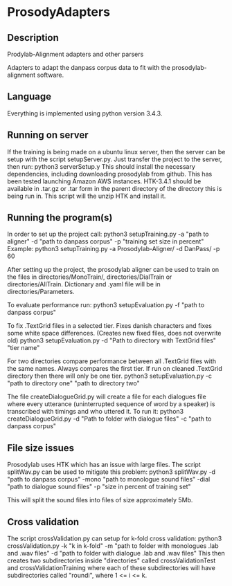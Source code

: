 # ProsodyAdapters
## Description
Prodylab-Alignment adapters and other parsers

Adapters to adapt the danpass corpus data to fit with the prosodylab-alignment software.

## Language
Everything is implemented using python version 3.4.3.

## Running on server
If the training is being made on a ubuntu linux server, then the server can be setup with the script setupServer.py. Just transfer the project to the server, then run:
python3 serverSetup.y
This should install the necessary dependencies, including downloading prosodylab from github. This has been tested launching Amazon AWS instances.
HTK-3.4.1 should be available in .tar.gz or .tar form in the parent directory of the directory this is being run in. This script will the unzip HTK and install it.

## Running the program(s) 
In order to set up the project call:
python3 setupTraining.py -a "path to aligner" -d "path to danpass corpus" -p "training set size in percent"
Example:
python3 setupTraining.py -a Prosodylab-Aligner/ -d DanPass/ -p 60

After setting up the project, the prosodylab aligner can be used to train on the files in directories/MonoTrain/, directories/DialTrain or directories/AllTrain. Dictionary and .yaml file will be in directories/Parameters.

To evaluate performance run:
python3 setupEvaluation.py -f "path to danpass corpus"

To fix .TextGrid files in a selected tier. Fixes danish characters and fixes some white space differences. (Creates new fixed files, does not overwrite old)
python3 setupEvaluation.py -d "Path to directory with TextGrid files" "tier name"

For two directories compare performance between all .TextGrid files with the same names. Always compares the first tier. If run on cleaned .TextGrid directory then there will only be one tier.
python3 setupEvaluation.py -c  "path to directory one" "path to directory two"

The file createDialogueGrid.py will create a file for each dialogues file where every utterance (uninterrupted sequence of word by a speaker) is transcribed with timings and who uttered it.
To run it:
python3 createDialogueGrid.py -d "Path to folder with dialogue files" -c "path to danpass corpus"

## File size issues
Prosodylab uses HTK which has an issue with large files. The script splitWav.py can be used to mitigate this problem:
python3 splitWav.py -d "path to danpass corpus" -mono "path to monologue sound files" -dial "path to dialogue sound files" -p "size in percent of training set"

This will split the sound files into files of size approximately 5Mb.

## Cross validation
The script crossValidation.py can setup for k-fold cross validation:
python3 crossValidation.py -k "k in k-fold" -m "path to folder with monologues .lab and .wav files" -d "path to folder with dialogue .lab and .wav files"
This then creates two subdirectories inside "directories" called crossValidationTest and crossValidationTraining where each of these subdirectories will have subdirectories called "roundi", where 1 <= i <= k.

